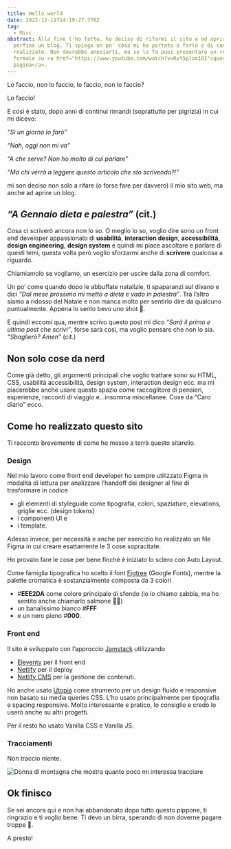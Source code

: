 ```yaml
---
title: Hello world
date: 2022-12-11T14:19:27.776Z
tag:
  - Misc
abstract: A﻿lla fine l'ho fatto, ho deciso di rifarmi il sito e ad aprire
  perfino un blog. Ti spiego un po' cosa mi ha portato a farlo e di come l'ho
  realizzato. Non dovrebbe annoiarti, ma se lo fa puoi presentare un reclamo
  formale su <a href="https://www.youtube.com/watch?v=RvY5ploo1OI">questa
  pagina</a>.
---
```

Lo faccio, non lo faccio, lo faccio, non lo faccio?

Lo faccio!

E così è stato, dopo anni di continui rimandi (soprattutto per pigrizia) in cui mi dicevo:

*“Sì un giorno lo farò”*

*“Nah, oggi non mi va”*

*“A che serve? Non ho molto di cui parlare”*

*“Ma chi verrà a leggere questo articolo che sto scrivendo?!”*

mi son deciso non solo a rifare (o forse fare per davvero) il mio sito web, ma anche ad aprire un blog.

## *“A Gennaio dieta e palestra”* (cit.)

Cosa ci scriverò ancora non lo so. O meglio lo so, voglio dire sono un front end developer appassionato di **usabilità**, **interaction design**, **accessibilità**, **design engineering**, **design system** e quindi mi piace ascoltare e parlare di questi temi, questa volta però voglio sforzarmi anche di **scrivere** qualcosa a riguardo.

Chiamiamolo se vogliamo, un esercizio per uscire dalla zona di comfort.

Un po’ come quando dopo le abbuffate natalizie, ti spaparanzi sul divano e dici *“Dal mese prossimo mi metto a dieta e vado in palestra”*. Tra l’altro siamo a ridosso del Natale e non manca molto per sentirlo dire da qualcuno puntualmente. Appena lo sento bevo uno shot 🥃.

E quindi eccomi qua, mentre scrivo questo post mi dico *“Sarà il primo e ultimo post che scrivi”*, forse sarà così, ma voglio pensare che non lo sia. *“Sbaglierò? Amen”* (cit.)

## Non solo cose da nerd

Come già detto, gli argomenti principali che voglio trattare sono su HTML, CSS, usabilità accessibilità, design system, interaction design ecc. ma mi piacerebbe anche usare questo spazio come raccoglitore di pensieri, esperienze, racconti di viaggio e…insomma miscellanee. Cose da “Caro diario” ecco.

## Come ho realizzato questo sito

Ti racconto brevemente di come ho messo a terrà questo sitarello.

### Design

Nel mio lavoro come front end developer ho sempre utilizzato Figma in modalità di lettura per analizzare l’handoff dei designer al fine di trasformare in codice

* gli elementi di styleguide come tipografia, colori, spaziature, elevations, griglie ecc. (design tokens)
* i componenti UI e
* i template.

Adesso invece, per necessità e anche per esercizio ho realizzato un file Figma in cui creare esattamente le 3 cose sopracitate.

Ho provato fare le cose per bene finché è iniziato lo sclero con Auto Layout.

Come famiglia tipografica ho scelto il font [Figtree](https://fonts.google.com/specimen/Figtree) (Google Fonts), mentre la palette cromatica è sostanzialmente composta da 3 colori

* \#**EEE2DA** come colore principale di sfondo (io lo chiamo sabbia, ma ho sentito anche chiamarlo salmone 🤷‍♂️)
* un banalissimo bianco #**FFF**
* e un nero pieno #**000**.

### Front end

Il sito è sviluppato con l’approccio [Jamstack](https://jamstack.org/) utilizzando

* [Eleventy](https://www.11ty.dev/) per il front end
* [Netlify](https://www.netlify.com/) per il deploy
* [Netlify CMS](https://www.netlifycms.org/) per la gestione dei contenuti.

Ho anche usato [Utopia](https://utopia.fyi/) come strumento per un design fluido e responsive non basato su media queries CSS. L’ho usato principalmente per tipografia e spacing responsive. Molto interessante e pratico, lo consiglio e credo lo userò anche su altri progetti.

Per il resto ho usato Vanilla CSS e Vanilla JS.

### Tracciamenti

Non traccio niente.

![Donna di montagna che mostra quanto poco mi interessa tracciare](/assets/img/uploads/vastita.jpeg)

## Ok finisco

Se sei ancora qui e non hai abbandonato dopo tutto questo pippone, ti ringrazio e ti voglio bene. Ti devo un birra, sperando di non doverne pagare troppe 🥲.

A presto!